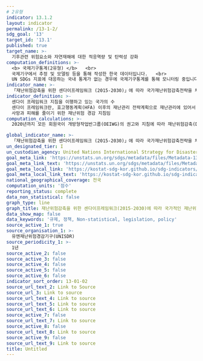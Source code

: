 ```yaml
---
# 2유형 
indicator: 13.1.2
layout: indicator
permalink: /13-1-2/
sdg_goal: '13'
target_id: '13.1'
published: true
target_name: >-
  기후관련 위험요소와 자연재해에 대한 적응역량 및 탄력성 강화
computation_definitions: >-
  <b> 국제기구통계(2유형) </b>   <br>
  국제기구에서 추정 및 모델링 등을 통해 작성한 한국 데이터입니다.   <br>
  UN SDGs 지표에 대응하는 국내 통계가 없는 경우에 국제기구통계를 통해 모니터링 중입니다. 
indicator_name: >-
  「재난위험감축을 위한 센다이프레임워크 (2015-2030)」에 따라 국가재난위험감축전략을 채택하고 이행하는 국가의 수
indicator_definition: >-
  센다이 프레임워크 지침을 이행하고 있는 국가의 수
  센다이 프레임워크란, 효고행동계획(HFA) 이후의 재난관리 전략계획으로 재난관리에 있어서 사후적 복구에서 사전적 예방을 강조하여 재해에 의한 
  사망과 피해를 줄이기 위한 재난위험 경감 지침임
computation_calculations: >-
  2020년까지 모든 회원국이 개방형작업반그룹(OEIWG)의 권고와 지침에 따라 재난위험감축(DRR, Disaster Risk Reduction) 전략을 보고

global_indicator_name: >-
  「재난위험감축을 위한 센다이프레임워크 (2015-2030)」에 따라 국가재난위험감축전략을 채택하고 이행하는 국가의 수
un_designated_tier: I
un_custodian_agency: United Nations International Strategy for Disaster Reduction (UNISDR)
goal_meta_link: 'https://unstats.un.org/sdgs/metadata/files/Metadata-13-01-02.pdf'
goal_meta_link_text: 'https://unstats.un.org/sdgs/metadata/files/Metadata-13-01-02.pdf'
goal_meta_local_link: 'https://kostat-sdg-kor.github.io/sdg-indicators/public/data/Metadata-13-01-02_KOR.pdf'
goal_meta_local_link_text: 'https://kostat-sdg-kor.github.io/sdg-indicators/public/data/Metadata-13-01-02_KOR.pdf'
national_geographical_coverage: 전국
computation_units: '점수'
reporting_status: complete
data_non_statistical: false
graph_type: line
graph_title: 재난위험감축을 위한 센다이프레임워크(2015-2030)에 따라 국가적인 재난위험감축전략을 채택하고 이행하는 국가의 수
data_show_map: false
data_keywords: '규제, 정책, Non-statistical, legislation, policy'
source_active_1: true
source_organisation_1: >-
  유엔재난위험경감기구(UNISDR)
source_periodicity_1: >-
  1년
source_active_2: false
source_active_3: false
source_active_4: false
source_active_5: false
source_active_6: false
indicator_sort_order: 13-01-02
source_url_text_2: Link to Source
source_url_3: Link to source
source_url_text_4: Link to source
source_url_text_5: Link to source
source_url_text_6: Link to source
source_active_7: false
source_url_text_7: Link to source
source_active_8: false
source_url_text_8: Link to source
source_active_9: false
source_url_text_9: Link to source
title: Untitled
---
```

